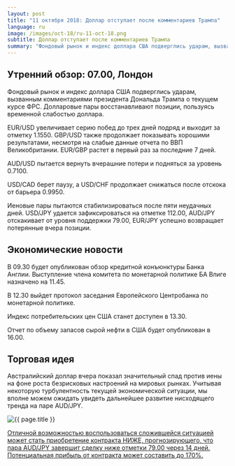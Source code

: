 ```yaml
---
layout: post
title: "11 октября 2018: Доллар отступает после комментариев Трампа"
language: ru
image: /images/oct-18/ru-11-oct-18.png
subtitle: Доллар отступает после комментариев Трампа
summary: "Фондовый рынок и индекс доллара США подверглись ударам, вызванным комментариями президента Дональда Трампа о текущем курсе ФРС"
---
```

## Утренний обзор: 07.00, Лондон
 
Фондовый рынок и индекс доллара США подверглись ударам, вызванным комментариями президента Дональда Трампа о текущем курсе ФРС. Долларовые пары восстанавливают позиции, пользуясь временной слабостью доллара.

EUR/USD увеличивает серию побед до трех дней подряд и выходит за отметку 1.1550. GBP/USD также продолжает показывать хорошими результатами, несмотря на слабые данные отчета по ВВП Великобритании. EUR/GBP растет в первый раз за последние 7 дней.

AUD/USD пытается вернуть вчерашние потери и подняться за уровень 0.7100.

USD/CAD берет паузу, а USD/CHF продолжает снижаться после отскока от барьера 0.9950.

Иеновые пары пытаются стабилизироваться после пяти неудачных дней. USD/JPY удается зафиксироваться на отметке 112.00, AUD/JPY отскакивает от уровня поддержки 79.00, EUR/JPY успешно возвращает потерянные вчера позиции.
 
## Экономические новости
 
В 09.30 будет опубликован обзор кредитной конъюнктуры Банка Англии. Выступление члена комитета по монетарной политике БА Влиге назначено на 11.45.

В 12.30 выйдет протокол заседания Европейского Центробанка по монетарной политике.

Индекс потребительских цен США станет доступен в 13.30.

Отчет по объему запасов сырой нефти в США будет опубликован в 16.00.
 
## Торговая идея
 
Австралийский доллар вчера показал значительный спад против иены на фоне роста безрисковых настроений на мировых рынках. Учитывая некоторую турбулентность текущей экономической ситуации, мы вполне можем ожидать увидеть дальнейшее развитие нисходящего тренда на паре AUD/JPY.

<img src="{{ site.url }}/images/oct-18/ru-11-oct-18.png" alt="{{ page.title }}"  title="{{ page.title }}">

<a href="%LINK%%?currency=USD&market=forex&underlying=frxAUDJPY&formname=higherlower&duration_amount=14&duration_units=d&amount=10&amount_type=stake&expiry_type=duration&barrier=79.00" target="_blank" rel="noopener noreferrer nofollow">Отличной возможностью воспользоваться сложившейся ситуацией может стать приобретение контракта НИЖЕ, прогнозирующего, что пара AUD/JPY завершит сделку ниже отметки 79.00 через 14 дней. Потенциальная прибыль от контракта может составить до 170%.</a>
